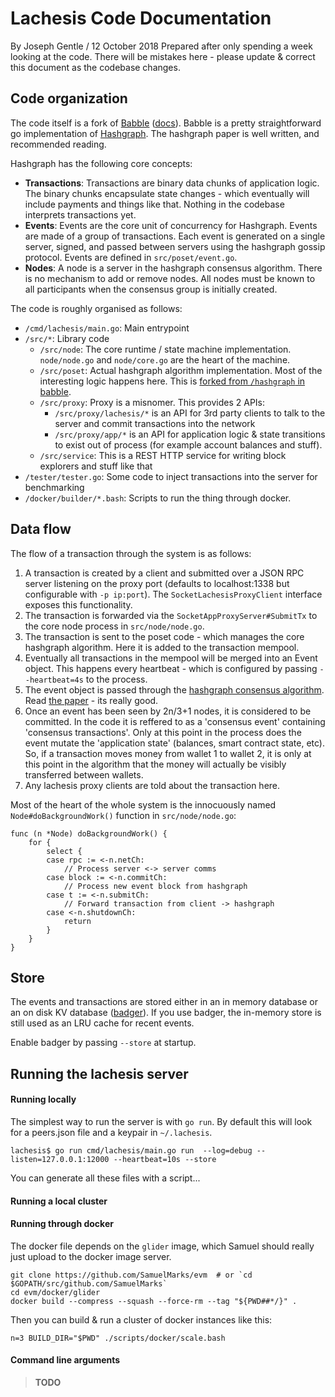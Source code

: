 # Lachesis Code Documentation

By Joseph Gentle / 12 October 2018
Prepared after only spending a week looking at the code. There will be mistakes here - please update & correct this document as the codebase changes.



## Code organization

The code itself is a fork of [Babble](https://github.com/mosaicnetworks/babble) ([docs](http://babbleio.readthedocs.io/en/latest/)). Babble is a pretty straightforward go implementation of [Hashgraph](http://www.swirlds.com/downloads/SWIRLDS-TR-2016-01.pdf). The hashgraph paper is well written, and recommended reading.

Hashgraph has the following core concepts:

- **Transactions**: Transactions are binary data chunks of application logic. The binary chunks encapsulate state changes - which eventually will include payments and things like that. Nothing in the codebase interprets transactions yet.
- **Events**: Events are the core unit of concurrency for Hashgraph. Events are made of a group of transactions. Each event is generated on a single server, signed, and passed between servers using the hashgraph gossip protocol. Events are defined in `src/poset/event.go`.
- **Nodes**: A node is a server in the hashgraph consensus algorithm. There is no mechanism to add or remove nodes. All nodes must be known to all participants when the consensus group is initially created.

The code is roughly organised as follows:

- `/cmd/lachesis/main.go`: Main entrypoint
- `/src/*`: Library code
	- `/src/node`: The core runtime / state machine implementation. `node/node.go` and `node/core.go` are the heart of the machine.
	- `/src/poset`: Actual hashgraph algorithm implementation. Most of the interesting logic happens here. This is [forked from `/hashgraph` in babble](https://github.com/mosaicnetworks/babble/tree/master/hashgraph).
	- `/src/proxy`: Proxy is a misnomer. This provides 2 APIs:
		- `/src/proxy/lachesis/*` is an API for 3rd party clients to talk to the server and commit transactions into the network
		- `/src/proxy/app/*` is an API for application logic & state transitions to exist out of process (for example account balances and stuff).
	- `/src/service`: This is a REST HTTP service for writing block explorers and stuff like that
- `/tester/tester.go`: Some code to inject transactions into the server for benchmarking
- `/docker/builder/*.bash`: Scripts to run the thing through docker.


## Data flow

The flow of a transaction through the system is as follows:

1. A transaction is created by a client and submitted over a JSON RPC server listening on the proxy port (defaults to localhost:1338 but configurable with `-p ip:port`). The `SocketLachesisProxyClient` interface exposes this functionality.
2. The transaction is forwarded via the `SocketAppProxyServer#SubmitTx` to the core node process in `src/node/node.go`.
3. The transaction is sent to the poset code - which manages the core hashgraph algorithm. Here it is added to the transaction mempool.
4. Eventually all transactions in the mempool will be merged into an Event object. This happens every heartbeat - which is configured by passing `--heartbeat=4s` to the process.
5. The event object is passed through the [hashgraph consensus algorithm](http://www.swirlds.com/downloads/SWIRLDS-TR-2016-01.pdf). Read [the paper](http://www.swirlds.com/downloads/SWIRLDS-TR-2016-01.pdf) - its really good.
6. Once an event has been seen by 2n/3+1 nodes, it is considered to be committed. In the code it is reffered to as a 'consensus event' containing 'consensus transactions'. Only at this point in the process does the event mutate the 'application state' (balances, smart contract state, etc). So, if a transaction moves money from wallet 1 to wallet 2, it is only at this point in the algorithm that the money will actually be visibly transferred between wallets.
7. Any lachesis proxy clients are told about the transaction here.

Most of the heart of the whole system is the innocuously named `Node#doBackgroundWork()` function in `src/node/node.go`:

```
func (n *Node) doBackgroundWork() {
	for {
		select {
		case rpc := <-n.netCh:
			// Process server <-> server comms
		case block := <-n.commitCh:
			// Process new event block from hashgraph
		case t := <-n.submitCh:
			// Forward transaction from client -> hashgraph
		case <-n.shutdownCh:
			return
		}
	}
}
```


## Store

The events and transactions are stored either in an in memory database or an on disk KV database ([badger](https://github.com/dgraph-io/badger)). If you use badger, the in-memory store is still used as an LRU cache for recent events.

Enable badger by passing `--store` at startup.

## Running the lachesis server

#### Running locally

The simplest way to run the server is with `go run`. By default this will look for a peers.json file and a keypair in `~/.lachesis`.

```
lachesis$ go run cmd/lachesis/main.go run  --log=debug --listen=127.0.0.1:12000 --heartbeat=10s --store
```

You can generate all these files with a script...

#### Running a local cluster

#### Running through docker

The docker file depends on the `glider` image, which Samuel should really just upload to the docker image server.

```
git clone https://github.com/SamuelMarks/evm  # or `cd $GOPATH/src/github.com/SamuelMarks`
cd evm/docker/glider
docker build --compress --squash --force-rm --tag "${PWD##*/}" .
```

Then you can build & run a cluster of docker instances like this: 

```
n=3 BUILD_DIR="$PWD" ./scripts/docker/scale.bash
```


#### Command line arguments

> **TODO**